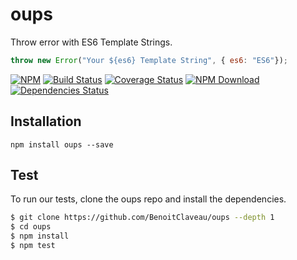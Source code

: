 # oups

Throw error with ES6 Template Strings.

```.js
throw new Error("Your ${es6} Template String", { es6: "ES6"});
```

 [![NPM][npm-image]][npm-url]
 [![Build Status][travis-image]][travis-url]
 [![Coverage Status][coveralls-image]][coveralls-url]
 [![NPM Download][npm-image-download]][npm-url]
 [![Dependencies Status][david-dm-image]][david-dm-url]


## Installation

```shell
npm install oups --save
```

## Test

To run our tests, clone the oups repo and install the dependencies.

```bash
$ git clone https://github.com/BenoitClaveau/oups --depth 1
$ cd oups
$ npm install
$ npm test
```

[npm-image]: https://img.shields.io/npm/v/oups.svg
[npm-image-download]: https://img.shields.io/npm/dm/oups.svg
[npm-url]: https://npmjs.org/package/oups
[travis-image]: https://travis-ci.org/BenoitClaveau/oups.svg?branch=master
[travis-url]: https://travis-ci.org/BenoitClaveau/oups
[coveralls-image]: https://coveralls.io/repos/BenoitClaveau/oups/badge.svg?branch=master&service=github
[coveralls-url]: https://coveralls.io/github/BenoitClaveau/oups?branch=master
[david-dm-image]: https://david-dm.org/BenoitClaveau/oups/status.svg
[david-dm-url]: https://david-dm.org/BenoitClaveau/oups

